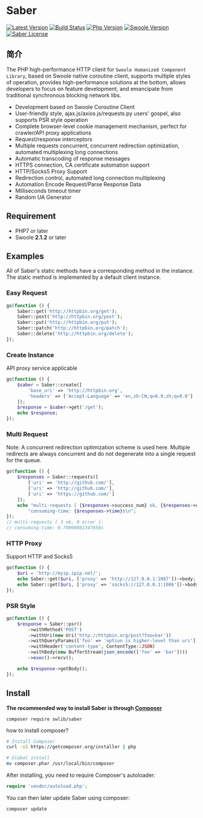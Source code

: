 # Saber

[![Latest Version](https://img.shields.io/github/release/swlib/swlib.svg?style=flat-square)](https://github.com/swlib/saber/releases)
[![Build Status](https://travis-ci.org/swlib/saber.svg?branch=master)](https://github.com/swlib/saber/releases)
[![Php Version](https://img.shields.io/badge/php-%3E=7.0-brightgreen.svg?maxAge=2592000)](https://secure.php.net/)
[![Swoole Version](https://img.shields.io/badge/swoole-%3E=2.1.2-brightgreen.svg?maxAge=2592000)](https://github.com/swoole/swoole-src)
[![Saber License](https://img.shields.io/hexpm/l/plug.svg?maxAge=2592000)](https://github.com/swlib/saber/blob/master/LICENSE)

## 简介

The PHP high-performance HTTP client for `Swoole Humanized Component Library`, based on Swoole native coroutine client, supports multiple styles of operation, provides high-performance solutions at the bottom, allows developers to focus on feature development, and emancipate from traditional synchronous blocking network libs.

- Development based on Swoole Coroutine Client
- User-friendly style, ajax.js/axios.js/requests.py users' gospel, also supports PSR style operation
- Complete browser-level cookie management mechanism, perfect for crawler/API proxy applications
- Request/response interceptors
- Multiple requests concurrent, concurrent redirection optimization, automated multiplexing long connections
- Automatic transcoding of response messages
- HTTPS connection, CA certificate automation support
- HTTP/Socks5 Proxy Support
- Redirection control, automated long connection multiplexing
- Automation Encode Request/Parse Response Data
- Milliseconds timeout timer
- Random UA Generator




## Requirement

- PHP7 or later
- Swoole **2.1.2** or later




## Examples

All of Saber's static methods have a corresponding method in the instance. The static method is implemented by a default client instance.

### Easy Request

```php
go(function () {
    Saber::get('http://httpbin.org/get');
    Saber::post('http://httpbin.org/post');
    Saber::put('http://httpbin.org/put');
    Saber::patch('http://httpbin.org/patch');
    Saber::delete('http://httpbin.org/delete');
});
```

### Create Instance

API proxy service applicable

```php
go(function () {
    $saber = Saber::create([
        'base_uri' => 'http://httpbin.org',
        'headers' => ['Accept-Language' => 'en,zh-CN;q=0.9,zh;q=0.8']
    ]);
    $response = $saber->get('/get');
    echo $response;
});
```

### Multi Request
Note: A concurrent redirection optimization scheme is used here. Multiple redirects are always concurrent and do not degenerate into a single request for the queue.
```php
go(function () {
    $responses = Saber::requests([
        ['uri' => 'http://github.com/'],
        ['uri' => 'http://github.com/'],
        ['uri' => 'https://github.com/']
    ]);
    echo "multi-requests [ {$responses->success_num} ok, {$responses->error_num} error ]:\n" .
        "consuming-time: {$responses->time}s\n";
});
// multi-requests [ 3 ok, 0 error ]:
// consuming-time: 0.79090881347656s
```
### HTTP Proxy

Support HTTP and Socks5

```php
go(function () {
    $uri = 'http://myip.ipip.net/';
    echo Saber::get($uri, ['proxy' => 'http://127.0.0.1:1087'])->body;
    echo Saber::get($uri, ['proxy' => 'socks5://127.0.0.1:1086'])->body;
});
```

### PSR Style

```php
go(function () {
    $response = Saber::psr()
        ->withMethod('POST')
        ->withUri(new Uri('http://httpbin.org/post?foo=bar'))
        ->withQueryParams(['foo' => 'option is higher-level than uri'])
        ->withHeader('content-type', ContentType::JSON)
        ->withBody(new BufferStream(json_encode(['foo' => 'bar'])))
        ->exec()->recv();

    echo $response->getBody();
});
```



## Install

**The recommended way to install Saber is through [Composer](http://getcomposer.org/)**

```shell
composer require swlib/saber
```

how to install composer?
```bash
# Install Composer
curl -sS https://getcomposer.org/installer | php
```
```bash
# Global install
mv composer.phar /usr/local/bin/composer
```


After installing, you need to require Composer's autoloader:

```php
require 'vendor/autoload.php';
```

You can then later update Saber using composer:

```
composer update
```